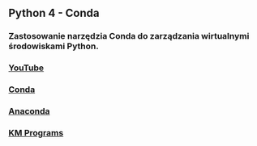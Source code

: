 ## Python 4 - Conda

### Zastosowanie narzędzia Conda do zarządzania wirtualnymi środowiskami Python.

### [YouTube](https://www.youtube.com/watch?v=3GsjZBedV4c&list=PLCXqHvi_kahzWEUgvd9J3C739Qeuf4WiZ&index=4)
### [Conda](https://docs.conda.io/en/latest/)
### [Anaconda](https://www.anaconda.com/)
### [KM Programs](https://km-programs.pl/)
